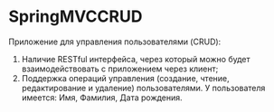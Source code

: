 # SpringMVCCRUD
Приложение для управления пользователями (CRUD):
1. Наличие RESTful интерфейса, через который можно будет взаимодействовать с приложением через клиент;
2. Поддержка операций управления (создание, чтение, редактирование и удаление) пользователями. У пользователя имеется: Имя, Фамилия, Дата рождения.
